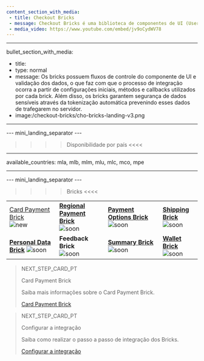 ```yaml
---
content_section_with_media: 
 - title: Checkout Bricks
 - message: Checkout Bricks é uma biblioteca de componentes de UI (User interface) que tem como objetivo viabilizar uma integração client-side de forma modular por meio de estruturas configuráveis, seguras e com integração simplificada e unificada.
 - media_video: https://www.youtube.com/embed/jv9oCydWV78
---
```


---
bullet_section_with_media: 
 - title: 
 - type: normal
 - message: Os bricks possuem fluxos de controle do componente de UI e validação dos dados, o que faz com que o processo de integração ocorra a partir de configurações iniciais, métodos e callbacks utilizados por cada brick. Além disso, os bricks garantem segurança de dados sensíveis através da tokenização automática prevenindo esses dados de trafegarem no servidor.
 - image:/checkout-bricks/cho-bricks-landing-v3.png
---

--- mini_landing_separator ---

>>>> Disponibilidade por país <<<<
---
available_countries: mla, mlb, mlm, mlu, mlc, mco, mpe

---

--- mini_landing_separator ---

>>>> Bricks <<<<

| | | | |
|---|---|---|---|
| [Card Payment Brick](developers/pt/docs/checkout-bricks/card-payment-brick) <br> ![new](checkout-bricks/new-button-pt.png) | [**Regional Payment Brick**](/developers/pt/docs/checkout-bricks/regional-payment-brick) <br> ![soon](checkout-bricks/soon-button-pt.png) | [**Payment Options Brick**](/developers/pt/docs/checkout-bricks/payment-options-brick) ![soon](checkout-bricks/soon-button-pt.png) | [**Shipping Brick**](/developers/pt/docs/checkout-bricks/shipping-brick) <br> ![soon](checkout-bricks/soon-button-pt.png) |
| [**Personal Data Brick**](/developers/pt/docs/checkout-bricks/personal-data-brick) ![soon](checkout-bricks/soon-button-pt.png) | **Feedback Brick** <br> ![soon](checkout-bricks/soon-button-pt.png) | [**Summary Brick**](/developers/pt/docs/checkout-bricks/summary-brick) <br> ![soon](checkout-bricks/soon-button-pt.png) | [**Wallet Brick**](/developers/pt/docs/checkout-bricks/wallet-brick) <br> ![soon](checkout-bricks/soon-button-pt.png) |

> NEXT_STEP_CARD_PT
>
> Card Payment Brick
>
> Saiba mais informações sobre o Card Payment Brick.
>
> [Card Payment Brick](/developers/pt/docs/checkout-bricks-beta/card-payment-brick)

> NEXT_STEP_CARD_PT
>
> Configurar a integração
>
> Saiba como realizar o passo a passo de integração dos Bricks.
>
> [Configurar a integração](/developers/pt/docs/checkout-bricks-beta/integration/configure-integration) 